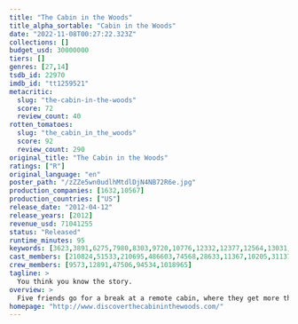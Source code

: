 ```yaml
---
title: "The Cabin in the Woods"
title_alpha_sortable: "Cabin in the Woods"
date: "2022-11-08T00:27:22.323Z"
collections: []
budget_usd: 30000000
tiers: []
genres: [27,14]
tsdb_id: 22970
imdb_id: "tt1259521"
metacritic:
  slug: "the-cabin-in-the-woods"
  score: 72
  review_count: 40
rotten_tomatoes:
  slug: "the_cabin_in_the_woods"
  score: 92
  review_count: 290
original_title: "The Cabin in the Woods"
ratings: ["R"]
original_language: "en"
poster_path: "/zZZe5wn0udlhMtdlDjN4NB72R6e.jpg"
production_companies: [1632,10567]
production_countries: ["US"]
release_date: "2012-04-12"
release_years: [2012]
revenue_usd: 71041255
status: "Released"
runtime_minutes: 95
keywords: [3623,3891,6275,7980,8303,9720,10776,12332,12377,12564,13031,13209,182026,182036,206298,207844]
cast_members: [210824,51533,210695,486603,74568,28633,11367,10205,31137,81133,8338]
crew_members: [9573,12891,47506,94534,1018965]
tagline: >
  You think you know the story.
overview: >
  Five friends go for a break at a remote cabin, where they get more than they bargained for, discovering the truth behind the cabin in the woods.
homepage: "http://www.discoverthecabininthewoods.com/"
---
```

